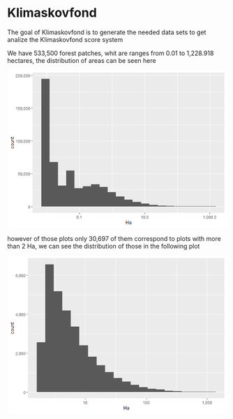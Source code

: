 
<!-- README.md is generated from README.Rmd. Please edit that file -->

# Klimaskovfond

<!-- badges: start -->
<!-- badges: end -->

The goal of Klimaskovfond is to generate the needed data sets to get
analize the Klimaskovfond score system

We have 533,500 forest patches, whit are ranges from 0.01 to 1,228.918
hectares, the distribution of areas can be seen here

![](README_files/figure-gfm/histogramplot-1.png)<!-- -->

however of those plots only 30,697 of them correspond to plots with more
than 2 Ha, we can see the distribution of those in the following plot

![](README_files/figure-gfm/histogramplot2-1.png)<!-- -->
